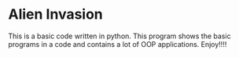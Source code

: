 # Alien Invasion 
This is a basic code written in python. This program shows the basic programs in a code and contains a lot of OOP applications. 
Enjoy!!!!
